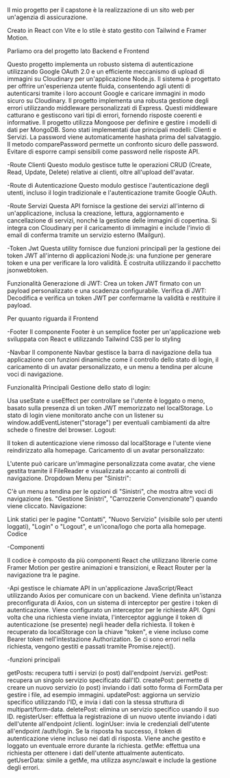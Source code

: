Il mio progetto per il capstone è la realizzazione di un sito web per un'agenzia di assicurazione.

Creato in React con Vite e lo stile è stato gestito con Tailwind e Framer Motion.


Parliamo ora del progetto lato Backend e Frontend


Questo progetto implementa un robusto sistema di autenticazione utilizzando Google OAuth 2.0 e un efficiente meccanismo di upload di immagini su Cloudinary per un'applicazione Node.js. Il sistema è progettato per offrire un'esperienza utente fluida, consentendo agli utenti di autenticarsi tramite i loro account Google e caricare immagini in modo sicuro su Cloudinary.
Il progetto implementa una robusta gestione degli errori utilizzando middleware personalizzati di Express. Questi middleware catturano e gestiscono vari tipi di errori, fornendo risposte coerenti e informative.
Il progetto utilizza Mongoose per definire e gestire i modelli di dati per MongoDB. Sono stati implementati due principali modelli: Clienti e Servizi.
La password viene automaticamente hashata prima del salvataggio.
Il metodo comparePassword permette un confronto sicuro delle password.
Evitare di esporre campi sensibili come password nelle risposte API.


-Route Clienti
Questo modulo gestisce tutte le operazioni CRUD (Create, Read, Update, Delete) relative ai clienti, oltre all'upload dell'avatar.

-Route di Autenticazione
Questo modulo gestisce l'autenticazione degli utenti, incluso il login tradizionale e l'autenticazione tramite Google OAuth.

-Route Servizi
Questa API fornisce la gestione dei servizi all'interno di un'applicazione, inclusa la creazione, lettura, aggiornamento e cancellazione di servizi, nonché la gestione delle immagini di copertina. Si integra con Cloudinary per il caricamento di immagini e include l'invio di email di conferma tramite un servizio esterno (Mailgun).

-Token Jwt
Questa utility fornisce due funzioni principali per la gestione dei token JWT all'interno di applicazioni Node.js: una funzione per generare token e una per verificare la loro validità. È costruita utilizzando il pacchetto jsonwebtoken.

Funzionalità
Generazione di JWT: Crea un token JWT firmato con un payload personalizzato e una scadenza configurabile.
Verifica di JWT: Decodifica e verifica un token JWT per confermarne la validità e restituire il payload.

Per quuanto riguarda il Frontend

-Footer
Il componente Footer è un semplice footer per un'applicazione web sviluppata con React e utilizzando Tailwind CSS per lo styling

-Navbar
Il componente Navbar gestisce la barra di navigazione della tua applicazione con funzioni dinamiche come il controllo dello stato di login, il caricamento di un avatar personalizzato, e un menu a tendina per alcune voci di navigazione. 

Funzionalità Principali
Gestione dello stato di login:

Usa useState e useEffect per controllare se l'utente è loggato o meno, basato sulla presenza di un token JWT memorizzato nel localStorage.
Lo stato di login viene monitorato anche con un listener su window.addEventListener("storage") per eventuali cambiamenti da altre schede o finestre del browser.
Logout:

Il token di autenticazione viene rimosso dal localStorage e l'utente viene reindirizzato alla homepage.
Caricamento di un avatar personalizzato:

L'utente può caricare un'immagine personalizzata come avatar, che viene gestita tramite il FileReader e visualizzata accanto ai controlli di navigazione.
Dropdown Menu per "Sinistri":

C'è un menu a tendina per le opzioni di "Sinistri", che mostra altre voci di navigazione (es. "Gestione Sinistri", "Carrozzerie Convenzionate") quando viene cliccato.
Navigazione:

Link statici per le pagine "Contatti", "Nuovo Servizio" (visibile solo per utenti loggati), "Login" o "Logout", e un'icona/logo che porta alla homepage.
Codice

-Componenti

Il codice è composto da più componenti React che utilizzano librerie come Framer Motion per gestire animazioni e transizioni, e React Router per la navigazione tra le pagine.

-Api
gestisce le chiamate API in un'applicazione JavaScript/React utilizzando Axios per comunicare con un backend. Viene definita un'istanza preconfigurata di Axios, con un sistema di interceptor per gestire i token di autenticazione.
Viene configurato un interceptor per le richieste API. Ogni volta che una richiesta viene inviata, l'interceptor aggiunge il token di autenticazione (se presente) negli header della richiesta.
Il token è recuperato da localStorage con la chiave "token", e viene incluso come Bearer token nell'intestazione Authorization.
Se ci sono errori nella richiesta, vengono gestiti e passati tramite Promise.reject().

-funzioni principali

getPosts: recupera tutti i servizi (o post) dall'endpoint /servizi.
getPost: recupera un singolo servizio specificato dall'ID.
createPost: permette di creare un nuovo servizio (o post) inviando i dati sotto forma di FormData per gestire i file, ad esempio immagini.
updatePost: aggiorna un servizio specifico utilizzando l'ID, e invia i dati con la stessa struttura di multipart/form-data.
deletePost: elimina un servizio specifico usando il suo ID.
registerUser: effettua la registrazione di un nuovo utente inviando i dati dell'utente all'endpoint /clienti.
loginUser: invia le credenziali dell'utente all'endpoint /auth/login. Se la risposta ha successo, il token di autenticazione viene incluso nei dati di risposta.
Viene anche gestito e loggato un eventuale errore durante la richiesta.
getMe: effettua una richiesta per ottenere i dati dell'utente attualmente autenticato.
getUserData: simile a getMe, ma utilizza async/await e include la gestione degli errori.